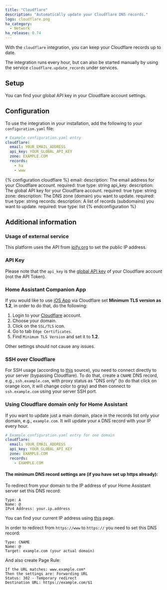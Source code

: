 ```yaml
---
title: "Cloudflare"
description: "Automatically update your Cloudflare DNS records."
logo: cloudflare.png
ha_category:
  - Network
ha_release: 0.74
---
```


With the `cloudflare` integration, you can keep your Cloudflare records up to date.

The integration runs every hour, but can also be started manually by using the service `cloudflare.update_records` under services.

## Setup

You can find your global API key in your Cloudflare account settings.

## Configuration

To use the integration in your installation, add the following to your `configuration.yaml` file:

```yaml
# Example configuration.yaml entry
cloudflare:
  email: YOUR_EMAIL_ADDRESS
  api_key: YOUR_GLOBAL_API_KEY
  zone: EXAMPLE.COM
  records:
    - ha
    - www
```

{% configuration cloudflare %}
email:
  description: The email address for your Cloudflare account.
  required: true
  type: string
api_key:
  description: The global API key for your Cloudflare account.
  required: true
  type: string
zone:
  description: The DNS zone (domain) you want to update.
  required: true
  type: string
records:
  description: A list of records (subdomains) you want to update.
  required: true
  type: list
{% endconfiguration %}

## Additional information

### Usage of external service

This platform uses the API from [ipify.org](https://www.ipify.org/) to set the public IP address.

### API Key

Please note that the `api_key` is the [global API key](https://support.cloudflare.com/hc/en-us/articles/200167836-Managing-API-Tokens-and-Keys#12345682) of your Cloudflare account (not the API Token).

### Home Assistant Companion App

If you would like to use [iOS App](https://companion.home-assistant.io/) via Cloudflare set **Minimum TLS version as 1.2**, in order to do that, do the following:
1. Login to your [Cloudflare](https://dash.cloudflare.com/) account.
2. Choose your domain.
3. Click on the `SSL/TLS` icon.
4. Go to tab `Edge Certificates`.
5. Find `Minimum TLS Version` and set it to **1.2**.

Other settings should not cause any issues.

### SSH over Cloudflare

For SSH usage (according to [this](https://blog.cloudflare.com/cloudflare-now-supporting-more-ports/) source), you need to connect directly to your server (bypassing Cloudflare). To do that, create a `CNAME` DNS record, e.g., `ssh.example.com`, with proxy status as "DNS only" (to do that click on orange icon, it will change color to gray) and then connect to `ssh.example.com` using your server SSH port.

### Using Cloudflare domain only for Home Assistant

If you want to update just a main domain, place in the records list only your domain, e.g., `example.com`. It will update your `A` DNS record with your IP every hour.

```yaml
# Example configuration.yaml entry for one domain
cloudflare:
  email: YOUR_EMAIL_ADDRESS
  api_key: YOUR_GLOBAL_API_KEY
  zone: EXAMPLE.COM
  records:
    - EXAMPLE.COM
```

#### The minimum DNS record settings are (if you have set up https already):

To redirect from your domain to the IP address of your Home Assistant server set this DNS record:

```text
Type: A
Name: @
IPv4 Address: your.ip.address
```

You can find your current IP address using [this](https://api.ipify.org/) page.

In order to redirect from `https://www` to `https://` you need to set this DNS record:

```text
Type: CNAME
Name: @
Target: example.com (your actual domain)
```

And also create Page Rule:

```text
If the URL matches: www.example.com*
Then the settings are: Forwarding URL
Status: 302 - Temporary redirect
Destination URL: https://example.com/$1
```
